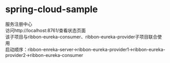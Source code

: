 # spring-cloud-sample

服务注册中心<br>
访问http://localhost:8761/查看状态页面<br>
该子项目与ribbon-eureka-consumer、ribbon-eureka-provider子项目联合使用<br>
启动顺序：ribbon-enreka-server->ribbon-eureka-provider1->ribbon-eureka-provider2->ribbon-eureka-consumer<br>